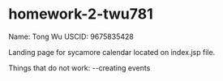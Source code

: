 # homework-2-twu781

Name: Tong Wu
USCID: 9675835428

Landing page for sycamore calendar located on index.jsp file.

Things that do not work:
--creating events
